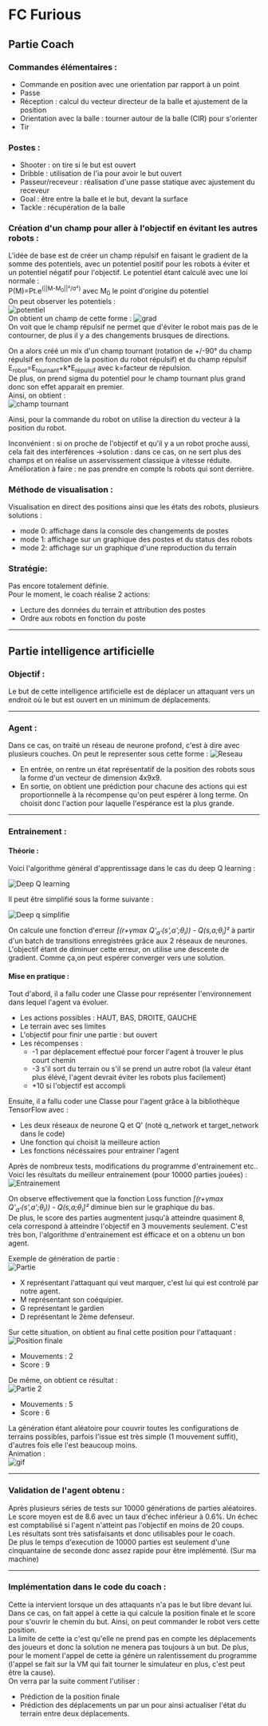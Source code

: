 # FC Furious
 
## Partie Coach

### Commandes élémentaires :
* Commande en position avec une orientation par rapport à un point
* Passe
* Réception : calcul du vecteur directeur de la balle et ajustement de la position
* Orientation avec la balle : tourner autour de la balle (CIR) pour s'orienter
* Tir


### Postes :
* Shooter : on tire si le but est ouvert
* Dribble : utilisation de l'ia pour avoir le but ouvert
* Passeur/receveur : réalisation d'une passe statique avec ajustement du receveur
* Goal : être entre la balle et le but, devant la surface
* Tackle : récupération de la balle



### Création d'un champ pour aller à l'objectif en évitant les autres robots :
L'idée de base est de créer un champ répulsif en faisant le gradient de la somme des potentiels, avec un potentiel positif pour les robots à éviter et un potentiel négatif pour l'objectif. Le potentiel étant calculé avec une loi normale :   
P(M)=Pt.e<sup>(||M-M<sub>0</sub>||²/&sigma;²)</sup> avec M<sub>0</sub> le point d'origine du potentiel  
On peut observer les potentiels :  
![potentiel](img/potentiel.png)  
On obtient un champ de cette forme :
![grad](img/grad.png)  
On voit que le champ répulsif ne permet que d'éviter le robot mais pas de le contourner, de plus il y a des changements brusques de directions.  

On a alors créé un mix d'un champ tournant (rotation de +/-90° du champ répulsif en fonction de la position du robot répulsif) et du champ répulsif E<sub>robot</sub>=E<sub>tournant</sub>+k*E<sub>répulsif</sub> avec k=facteur de répulsion.  
De plus, on prend sigma du potentiel pour le champ tournant plus grand donc son effet apparait en premier.  
Ainsi, on obtient :  
![champ tournant](img/champ.png)  

Ainsi, pour la commande du robot on utilise la direction du vecteur à la position du robot.

Inconvénient : si on proche de l'objectif et qu'il y a un robot proche aussi, cela fait des interférences ->solution : dans ce cas, on ne sert plus des champs et on réalise un asservissement classique à vitesse réduite.  
Amélioration à faire : ne pas prendre en compte ls robots qui sont derrière.

### Méthode de visualisation :
Visualisation en direct des positions ainsi que les états des robots, plusieurs solutions :    
* mode 0: affichage dans la console des changements de postes  
* mode 1: affichage sur un graphique des postes et du status des robots
* mode 2: affichage sur un graphique d'une reproduction du terrain 

### Stratégie:
Pas encore totalement définie.  
Pour le moment, le coach réalise 2 actions:  
* Lecture des données du terrain et attribution des postes
* Ordre aux robots en fonction du poste

--------------
## Partie intelligence artificielle

### Objectif :
Le but de cette intelligence artificielle est de déplacer un attaquant vers un endroit où le but est ouvert en un minimum de déplacements.

------------
### Agent :
Dans ce cas, on traité un réseau de neurone profond, c'est à dire avec plusieurs couches. On peut le representer sous cette forme :
![Reseau](img/reseau.png)
* En entrée, on rentre un état représentatif de la position des robots sous la forme d'un vecteur de dimension 4x9x9.  
* En sortie, on obtient une prédiction pour chacune des actions qui est proportionnelle à la récompense qu'on peut espérer à long terme. On choisit donc l'action pour laquelle l'espérance est la plus grande.  

---
### Entrainement :  
#### Théorie :  
Voici l'algorithme général d'apprentissage dans le cas du deep Q learning :

![Deep Q learning](img/algo_600x480.png)  


Il peut être simplifié sous la forme suivante :  

![Deep q simplifie](img/algo_simplifie1.png)  

On calcule une fonction d'erreur *[(r+&gamma;max Q'<sub>a'</sub>(s',a';&theta;<sub>i</sub>)) - Q(s,a;&theta;<sub>i</sub>]²* à partir d'un batch de transitions enregistrées grâce aux 2 réseaux de neurones. L'objectif étant de diminuer cette erreur, on utilise une descente de gradient. Comme ça,on peut espérer converger vers une solution.  

#### Mise en pratique :  
Tout d'abord, il a fallu coder une Classe pour représenter l'environnement dans lequel l'agent va évoluer.  
* Les actions possibles : HAUT, BAS, DROITE, GAUCHE
* Le terrain avec ses limites
* L'objectif pour finir une partie : but ouvert
* Les récompenses :   
  * -1 par déplacement effectué pour forcer l'agent à trouver le plus court chemin
  * -3 s'il sort du terrain ou s'il se prend un autre robot (la valeur étant plus élévé, l'agent devrait éviter les robots plus facilement)
  * +10 si l'objectif est accompli  
  
Ensuite, il a fallu coder une Classe pour l'agent grâce à la bibliothèque TensorFlow avec :
* Les deux réseaux de neurone Q et Q' (noté q_network et target_network dans le code)
* Une fonction qui choisit la meilleure action
* Les fonctions nécéssaires pour entrainer l'agent

Après de nombreux tests, modifications du programme d'entrainement etc.. Voici les résultats du meilleur entrainement (pour 10000 parties jouées) :
![Entrainement](img/training.png)

On observe effectivement que la fonction Loss function *[(r+&gamma;max Q'<sub>a'</sub>(s',a';&theta;<sub>i</sub>)) - Q(s,a;&theta;<sub>i</sub>]²* diminue bien sur le graphique du bas.  
De plus, le score des parties augmentent jusqu'à atteindre quasiment 8, cela correspond à atteindre l'objectif en 3 mouvements seulement. C'est très bon, l'algorithme d'entrainement est éfficace et on a obtenu un bon agent.

Exemple de génération de partie :  
![Partie](img/ini_pos.png)
* X représentant l'attaquant qui veut marquer, c'est lui qui est controlé par notre agent.
* M représentant son coéquipier.
* G représentant le gardien
* D représentant le 2ème defenseur.

Sur cette situation, on obtient au final cette position pour l'attaquant :
![Position finale](img/final_pos.png)  
* Mouvements : 2  
* Score : 9

De même, on obtient ce résultat :  
![Partie 2](img/partie_2.png)  
* Mouvements : 5  
* Score : 6  

La génération étant aléatoire pour couvrir toutes les configurations de terrains possibles, parfois l'issue est très simple (1 mouvement suffit), d'autres fois elle l'est beaucoup moins.  
Animation :  
![gif](img/move4.gif)

---
### Validation de l'agent obtenu :
Après plusieurs séries de tests sur 10000 générations de parties aléatoires. Le score moyen est de 8.6 avec un taux d'échec inférieur à 0.6%. Un échec est comptabilisé si l'agent n'atteint pas l'objectif en moins de 20 coups.  
Les résultats sont très satisfaisants et donc utilisables pour le coach.   
De plus le temps d'execution de 10000 parties est seulement d'une cinquantaine de seconde donc assez rapide pour être implémenté. (Sur ma machine)

---
### Implémentation dans le code du coach :
Cette ia intervient lorsque un des attaquants n'a pas le but libre devant lui. Dans ce cas, on fait appel à cette ia qui calcule la position finale et le score pour s'ouvrir le chemin du but. Ainsi, on peut commander le robot vers cette position.  
La limite de cette ia c'est qu'elle ne prend pas en compte les déplacements des joueurs et donc la solution ne menera pas toujours à un but. De plus, pour le moment l'appel de cette ia génère un ralentissement du programme (l'appel se fait sur la VM qui fait tourner le simulateur en plus, c'est peut être la cause).   
On verra par la suite comment l'utiliser :
* Prédiction de la position finale
* Prédiction des déplacements un par un pour ainsi actualiser l'état du terrain entre deux déplacements.
